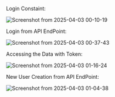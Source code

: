 Login Constaint:

![Screenshot from 2025-04-03 00-10-19](https://github.com/user-attachments/assets/00940ed3-1aab-4700-8a4c-ade593984bbe)



Login from API EndPoint:

![Screenshot from 2025-04-03 00-37-43](https://github.com/user-attachments/assets/fb06e106-6111-4d7c-8782-6bf7cd0d0697)



Accessing the Data with Token:

![Screenshot from 2025-04-03 01-16-24](https://github.com/user-attachments/assets/328d2f3f-d299-40df-b1a6-c88451331978)



New User Creation from API EndPoint:

![Screenshot from 2025-04-03 01-04-38](https://github.com/user-attachments/assets/4b79fc2f-6ed7-451c-b50e-26d053c05cfa)
